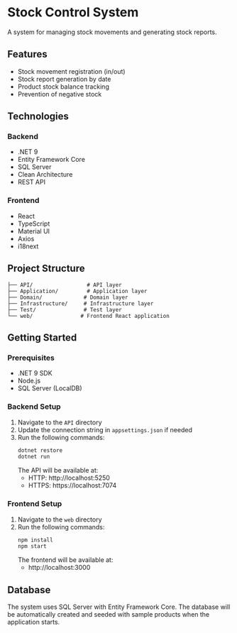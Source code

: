 # Stock Control System

A system for managing stock movements and generating stock reports.

## Features

- Stock movement registration (in/out)
- Stock report generation by date
- Product stock balance tracking
- Prevention of negative stock

## Technologies

### Backend
- .NET 9
- Entity Framework Core
- SQL Server
- Clean Architecture
- REST API

### Frontend
- React
- TypeScript
- Material UI
- Axios
- i18next

## Project Structure

```
├── API/                 # API layer
├── Application/         # Application layer
├── Domain/             # Domain layer
├── Infrastructure/     # Infrastructure layer
├── Test/               # Test layer
└── web/               # Frontend React application
```

## Getting Started

### Prerequisites
- .NET 9 SDK
- Node.js
- SQL Server (LocalDB)

### Backend Setup
1. Navigate to the `API` directory
2. Update the connection string in `appsettings.json` if needed
3. Run the following commands:
   ```bash
   dotnet restore
   dotnet run
   ```
   The API will be available at:
   - HTTP: http://localhost:5250
   - HTTPS: https://localhost:7074

### Frontend Setup
1. Navigate to the `web` directory
2. Run the following commands:
   ```bash
   npm install
   npm start
   ```
   The frontend will be available at:
   - http://localhost:3000

## Database

The system uses SQL Server with Entity Framework Core. The database will be automatically created and seeded with sample products when the application starts.
